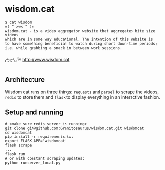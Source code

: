 # wisdom.cat

    $ cat wisdom 
    =( ^ >w< ^ )=
    wisdom.cat - is a video aggregator website that aggregates bite size videos 
    which are in some way educational. The intention of this website is 
    to have something beneficial to watch during short down-time periods; 
    i.e. while grabbing a snack in between work sessions.

₍˄·͈༝·͈˄₎◞ ̑̑ෆ⃛ http://www.wisdom.cat


## Architecture

Wisdom cat runs on three things: `requests` and `parsel` to scrape the videos, `redis` to store them and `flask` to display everything in an interactive fashion.

## Setup and running
    
    # <make sure redis server is running>
    git clone git@github.com:Granitosaurus/wisdom.cat.git wisdomcat
    cd wisdomcat
    pip install -r requirements.txt
    export FLASK_APP='wisdomcat'
    flask scrape
    ...
    flask run
    # or with constant scraping updates:
    python runserver_local.py 

